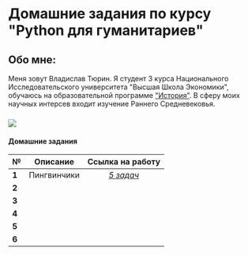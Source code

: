 # Домашние задания по курсу "Python для гуманитариев"
## Обо мне:
Меня зовут Владислав Тюрин. Я студент 3 курса Национального Исследовательского университета "Высшая Школа Экономики", обучаюсь на образовательной программе ["История"](https://www.hse.ru/ba/hist/). В сферу моих научных интерсев входит изучение Раннего Средневековья. 
###
![](https://storage-prtl-co.imgix.net/endor/organisations/1448/logos/1512576428_HSE_wizard_edit_for_website_4-18-2017.jpg)
#### Домашние задания
№|Описание|Ссылка на работу
---|:---:|:---:
|**1**|Пингвинчики|[*5 задач*](https://github.com/vlad465230/python-dh-hw/blob/master/HW1.ipynb)|
|**2**||
|**3**||
|**4**||
|**5**||
|**6**||
